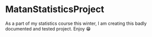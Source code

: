 # MatanStatisticsProject
 As a part of my statistics course this winter, I am creating this badly documented and tested project. Enjoy 😁
